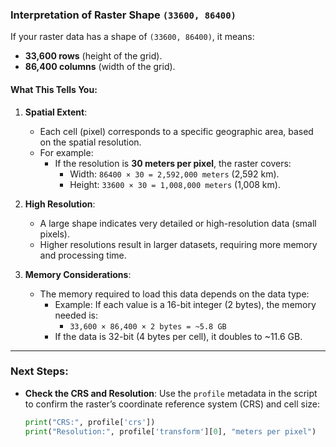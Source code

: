 ### Interpretation of Raster Shape `(33600, 86400)`

If your raster data has a shape of `(33600, 86400)`, it means:
- **33,600 rows** (height of the grid).
- **86,400 columns** (width of the grid).

#### What This Tells You:
1. **Spatial Extent**:
   - Each cell (pixel) corresponds to a specific geographic area, based on the spatial resolution.
   - For example:
     - If the resolution is **30 meters per pixel**, the raster covers:
       - Width: `86400 × 30 = 2,592,000 meters` (2,592 km).
       - Height: `33600 × 30 = 1,008,000 meters` (1,008 km).

2. **High Resolution**:
   - A large shape indicates very detailed or high-resolution data (small pixels).
   - Higher resolutions result in larger datasets, requiring more memory and processing time.

3. **Memory Considerations**:
   - The memory required to load this data depends on the data type:
     - Example: If each value is a 16-bit integer (2 bytes), the memory needed is:
       - `33,600 × 86,400 × 2 bytes = ~5.8 GB`
     - If the data is 32-bit (4 bytes per cell), it doubles to ~11.6 GB.

---

### Next Steps:
- **Check the CRS and Resolution**:
  Use the `profile` metadata in the script to confirm the raster’s coordinate reference system (CRS) and cell size:
  ```python
  print("CRS:", profile['crs'])
  print("Resolution:", profile['transform'][0], "meters per pixel")
